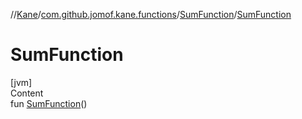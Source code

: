 //[Kane](../../index.md)/[com.github.jomof.kane.functions](../index.md)/[SumFunction](index.md)/[SumFunction](-sum-function.md)



# SumFunction  
[jvm]  
Content  
fun [SumFunction](-sum-function.md)()  



